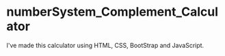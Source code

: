 # numberSystem_Complement_Calculator
I've made this calculator using HTML, CSS, BootStrap and JavaScript. 
